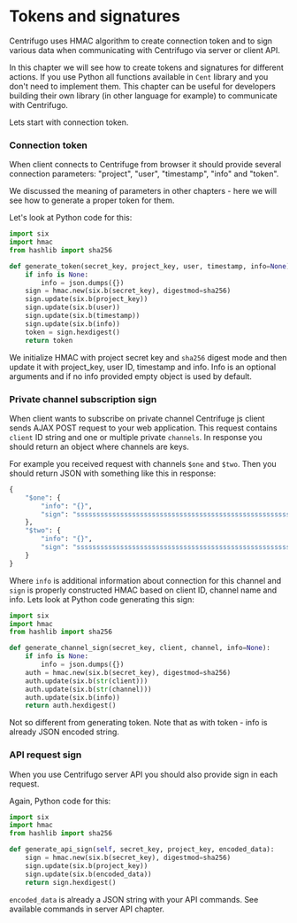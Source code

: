 # Tokens and signatures

Centrifugo uses HMAC algorithm to create connection token and to sign various
data when communicating with Centrifugo via server or client API.

In this chapter we will see how to create tokens and signatures for different
actions. If you use Python all functions available in `Cent` library and you
don't need to implement them. This chapter can be useful for developers building
their own library (in other language for example) to communicate with Centrifugo.

Lets start with connection token.

### Connection token

When client connects to Centrifuge from browser it should provide several connection
parameters: "project", "user", "timestamp", "info" and "token".

We discussed the meaning of parameters in other chapters - here we will see
how to generate a proper token for them.

Let's look at Python code for this:

```python
import six
import hmac
from hashlib import sha256

def generate_token(secret_key, project_key, user, timestamp, info=None):
    if info is None:
        info = json.dumps({})
    sign = hmac.new(six.b(secret_key), digestmod=sha256)
    sign.update(six.b(project_key))
    sign.update(six.b(user))
    sign.update(six.b(timestamp))
    sign.update(six.b(info))
    token = sign.hexdigest()
    return token
```

We initialize HMAC with project secret key and ``sha256`` digest mode and then update
it with project_key, user ID, timestamp and info. Info is an optional arguments and if
no info provided empty object is used by default.


### Private channel subscription sign

When client wants to subscribe on private channel Centrifuge js client sends AJAX POST
request to your web application. This request contains `client` ID string and one or multiple
private `channels`. In response you should return an object where channels are keys.

For example you received request with channels `$one` and `$two`. Then you should return
JSON with something like this in response:

```python
{
    "$one": {
        "info": "{}",
        "sign": "ssssssssssssssssssssssssssssssssssssssssssssssssssssssssssssssss"
    },
    "$two": {
        "info": "{}",
        "sign": "ssssssssssssssssssssssssssssssssssssssssssssssssssssssssssssssss"
    }
}
```

Where `info` is additional information about connection for this channel and `sign` is
properly constructed HMAC based on client ID, channel name and info. Lets look at Python code
generating this sign:

```python
import six
import hmac
from hashlib import sha256

def generate_channel_sign(secret_key, client, channel, info=None):
    if info is None:
        info = json.dumps({})
    auth = hmac.new(six.b(secret_key), digestmod=sha256)
    auth.update(six.b(str(client)))
    auth.update(six.b(str(channel)))
    auth.update(six.b(info))
    return auth.hexdigest()
```

Not so different from generating token. Note that as with token - info is already JSON
encoded string.


### API request sign

When you use Centrifugo server API you should also provide sign in each request.

Again, Python code for this:

```python
import six
import hmac
from hashlib import sha256

def generate_api_sign(self, secret_key, project_key, encoded_data):
    sign = hmac.new(six.b(secret_key), digestmod=sha256)
    sign.update(six.b(project_key))
    sign.update(six.b(encoded_data))
    return sign.hexdigest()
```

`encoded_data` is already a JSON string with your API commands. See available commands
in server API chapter.
